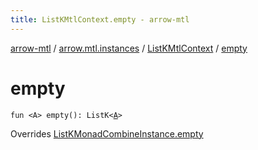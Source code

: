 ```yaml
---
title: ListKMtlContext.empty - arrow-mtl
---
```


[arrow-mtl](../../index.html) / [arrow.mtl.instances](../index.html) / [ListKMtlContext](index.html) / [empty](./empty.html)

# empty

`fun <A> empty(): ListK<`[`A`](empty.html#A)`>`

Overrides [ListKMonadCombineInstance.empty](../-list-k-monad-combine-instance/empty.html)


